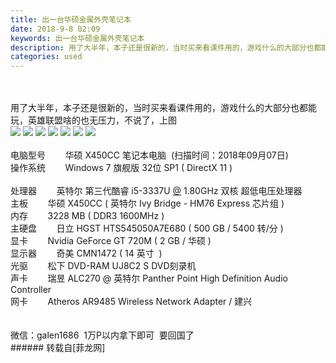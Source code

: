 ```yaml
---
title: 出一台华硕金属外壳笔记本
date: 2018-9-8 02:09
keywords: 出一台华硕金属外壳笔记本
description: 用了大半年，本子还是很新的，当时买来看课件用的，游戏什么的大部分也都能玩，英雄联盟啥的也无压力，不说了，上图        电脑型号        华硕 X450CC 笔记本电脑  (扫描时间：2018年09月07日)操作系统        Windows 7 旗舰版 32位 SP1 ( DirectX 11 )        处理器        英特尔 第三代酷睿 i5-3337U @ 1.80GHz 双核 超低电压处理器主板        华硕 X450CC ( 英特尔 Ivy Bridge - HM76 Express 芯片组 )内存        3228 MB ( DDR3 1600MHz )主硬盘        日立 HGST HTS545050A7E680 ( 500 GB / 5400 转/分 )显卡        Nvidia GeForce GT 720M ( 2 GB / 华硕 )显示器        奇美 CMN1472 ( 14 英寸  )光驱        松下 DVD-RAM UJ8C2 S DVD刻录机声卡        瑞昱 ALC270 @ 英特尔 Panther Point High Definition Audio Controller网卡        Atheros AR9485 Wireless Network Adapter / 建兴微信：galen1686  1万P以内拿下即可  要回国了
categories: used
---
```

<td class="t_f" id="postmessage_1760788">

<br/>
<br/>
用了大半年，本子还是很新的，当时买来看课件用的，游戏什么的大部分也都能玩，英雄联盟啥的也无压力，不说了，上图<br/>

<img aid="938392" data-cf-modified-70df0f79d49c0103b2a2451a-="" file="data/attachment/forum/201809/08/020709pz2w26h2e8nmghmw.jpg.thumb.jpg" id="aimg_938392" inpost="1" onclick="" onmouseover="" src="http://www.flw.ph/data/attachment/forum/201809/08/020709pz2w26h2e8nmghmw.jpg" style="cursor:pointer" zoomfile="data/attachment/forum/201809/08/020709pz2w26h2e8nmghmw.jpg"/>



<img aid="938394" data-cf-modified-70df0f79d49c0103b2a2451a-="" file="data/attachment/forum/201809/08/020718h772vjvb6o6wt7l2.jpg.thumb.jpg" id="aimg_938394" inpost="1" onclick="" onmouseover="" src="http://www.flw.ph/data/attachment/forum/201809/08/020718h772vjvb6o6wt7l2.jpg" style="cursor:pointer" zoomfile="data/attachment/forum/201809/08/020718h772vjvb6o6wt7l2.jpg"/>



<img aid="938395" data-cf-modified-70df0f79d49c0103b2a2451a-="" file="data/attachment/forum/201809/08/020720ufdttr5a4fr4r7e5.jpg.thumb.jpg" id="aimg_938395" inpost="1" onclick="" onmouseover="" src="http://www.flw.ph/data/attachment/forum/201809/08/020720ufdttr5a4fr4r7e5.jpg" style="cursor:pointer" zoomfile="data/attachment/forum/201809/08/020720ufdttr5a4fr4r7e5.jpg"/>



<img aid="938396" data-cf-modified-70df0f79d49c0103b2a2451a-="" file="data/attachment/forum/201809/08/020724b7q7eaq47zd97eco.jpg.thumb.jpg" id="aimg_938396" inpost="1" onclick="" onmouseover="" src="http://www.flw.ph/data/attachment/forum/201809/08/020724b7q7eaq47zd97eco.jpg" style="cursor:pointer" zoomfile="data/attachment/forum/201809/08/020724b7q7eaq47zd97eco.jpg"/>



<img aid="938397" data-cf-modified-70df0f79d49c0103b2a2451a-="" file="data/attachment/forum/201809/08/020728sbhj9ldx2lxgp8bj.png.thumb.jpg" id="aimg_938397" inpost="1" onclick="" onmouseover="" src="http://www.flw.ph/data/attachment/forum/201809/08/020728sbhj9ldx2lxgp8bj.png" style="cursor:pointer" zoomfile="data/attachment/forum/201809/08/020728sbhj9ldx2lxgp8bj.png"/>



<img aid="938398" data-cf-modified-70df0f79d49c0103b2a2451a-="" file="data/attachment/forum/201809/08/020730sme97te0z8oo0y0z.png.thumb.jpg" id="aimg_938398" inpost="1" onclick="" onmouseover="" src="http://www.flw.ph/data/attachment/forum/201809/08/020730sme97te0z8oo0y0z.png" style="cursor:pointer" zoomfile="data/attachment/forum/201809/08/020730sme97te0z8oo0y0z.png"/>



<img aid="938399" data-cf-modified-70df0f79d49c0103b2a2451a-="" file="data/attachment/forum/201809/08/021133umzkn5s5qhha75pq.png.thumb.jpg" id="aimg_938399" inpost="1" onclick="" onmouseover="" src="http://www.flw.ph/data/attachment/forum/201809/08/021133umzkn5s5qhha75pq.png" style="cursor:pointer" zoomfile="data/attachment/forum/201809/08/021133umzkn5s5qhha75pq.png"/>


<br/>
        <br/>
电脑型号        华硕 X450CC 笔记本电脑  (扫描时间：2018年09月07日)<br/>
操作系统        Windows 7 旗舰版 32位 SP1 ( DirectX 11 )<br/>
        <br/>
处理器        英特尔 第三代酷睿 i5-3337U <a href="http://www.flw.ph/home.php?mod=space&amp;uid=4407" target="_blank">@</a> 1.80GHz 双核 超低电压处理器<br/>
主板        华硕 X450CC ( 英特尔 Ivy Bridge - HM76 Express 芯片组 )<br/>
内存        3228 MB ( DDR3 1600MHz )<br/>
主硬盘        日立 HGST HTS545050A7E680 ( 500 GB / 5400 转/分 )<br/>
显卡        Nvidia GeForce GT 720M ( 2 GB / 华硕 )<br/>
显示器        奇美 CMN1472 ( 14 英寸  )<br/>
光驱        松下 DVD-RAM UJ8C2 S DVD刻录机<br/>
声卡        瑞昱 ALC270 @ 英特尔 Panther Point High Definition Audio Controller<br/>
网卡        Atheros AR9485 Wireless Network Adapter / 建兴<br/>
<br/>
<br/>
微信：galen1686  1万P以内拿下即可  要回国了<br/>
</td>
###### 转载自[菲龙网]